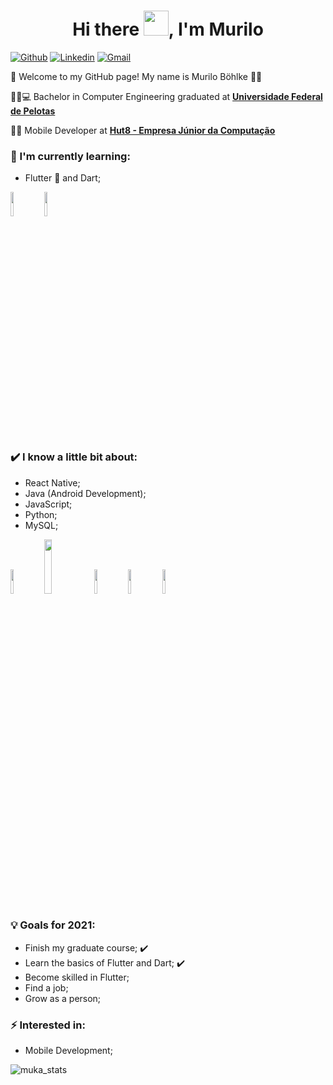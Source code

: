 
<h1 align="center">Hi there <img src="https://github.com/sudnyeshtalekar/sudnyeshtalekar/blob/master/Assets/Hi.gif" width="40px">, I'm Murilo </h1>

[![Github](https://img.shields.io/badge/-Github-000?style=flat&logo=Github&logoColor=white)](https://github.com/murilobohlke)
[![Linkedin](https://img.shields.io/badge/-LinkedIn-blue?style=flat&logo=Linkedin&logoColor=white)](https://www.linkedin.com/in/murilobohlke/)
[![Gmail](https://img.shields.io/badge/-Gmail-c14438?style=flat&logo=Gmail&logoColor=white)](mailto:murilosbohlkefra@gmail.com)

:call_me_hand: Welcome to my GitHub page! My name is Murilo Böhlke :ok_man:

👨‍🎓:computer: Bachelor in Computer Engineering graduated at [**Universidade Federal de Pelotas**](https://portal.ufpel.edu.br/)

:man_technologist: Mobile Developer at [**Hut8 - Empresa Júnior da Computação**](http://www.hut8.com.br/)
### 🌱 I'm currently learning:
- Flutter :blue_heart: and Dart;

<code><img width="10%" src="https://www.vectorlogo.zone/logos/flutterio/flutterio-ar21.svg"></code>
<code><img width="10%" src="https://www.vectorlogo.zone/logos/dartlang/dartlang-ar21.svg"></code>

### ✔️ I know a little bit about:
- React Native;
- Java (Android Development);
- JavaScript;
- Python;
- MySQL;

<code><img width="10%" src="https://www.vectorlogo.zone/logos/java/java-ar21.svg"></code>
<code><img width="15%" src="https://www.asapdevelopers.com/wp-content/uploads/2017/11/react-native-banner-1024x300-e1510060053599-1.png"></code>
<code><img width="10%" src="https://www.vectorlogo.zone/logos/javascript/javascript-ar21.svg"></code>
<code><img width="10%" src="https://www.vectorlogo.zone/logos/python/python-ar21.svg"></code>
<code><img width="10%" src="https://www.vectorlogo.zone/logos/mysql/mysql-ar21.svg"></code>

### 💡 Goals for 2021:
- Finish my graduate course; ✔️
- Learn the basics of Flutter and Dart; ✔️
- Become skilled in Flutter;
- Find a job;
- Grow as a person;

### ⚡ Interested in:
- Mobile Development;

![muka_stats](https://github-readme-stats.vercel.app/api?username=murilobohlke&show_icons=true&theme=tokyonight)

